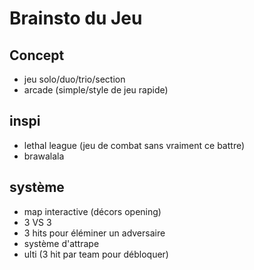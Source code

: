 # Brainsto du Jeu
## Concept
- jeu solo/duo/trio/section
- arcade (simple/style de jeu rapide)

## inspi
- lethal league (jeu de combat sans vraiment ce battre)
- brawalala

## système
- map interactive (décors opening)
- 3 VS 3
- 3 hits pour éléminer un adversaire
- système d'attrape
- ulti (3 hit par team pour débloquer)
